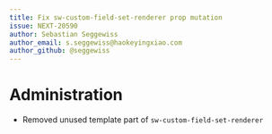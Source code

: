 ```yaml
---
title: Fix sw-custom-field-set-renderer prop mutation
issue: NEXT-20590
author: Sebastian Seggewiss
author_email: s.seggewiss@haokeyingxiao.com
author_github: @seggewiss
---
```

# Administration
* Removed unused template part of `sw-custom-field-set-renderer`
